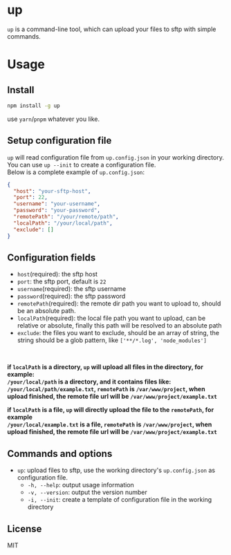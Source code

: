 # up
`up` is a command-line tool, which can upload your files to sftp with simple commands.

# Usage

## Install
```bash
npm install -g up
```
use `yarn`/`pnpm` whatever you like.

## Setup configuration file
`up` will read configuration file from `up.config.json` in your working directory.<br> 
You can use `up --init` to create a configuration file.<br>
Below is a complete example of `up.config.json`:
```json
{
  "host": "your-sftp-host",
  "port": 22,
  "username": "your-username",
  "password": "your-password",
  "remotePath": "/your/remote/path",
  "localPath": "/your/local/path",
  "exclude": []
}
```

## Configuration fields
- `host`(required): the sftp host
- `port`: the sftp port, default is `22`
- `username`(required): the sftp username
- `password`(required): the sftp password
- `remotePath`(required): the remote dir path you want to upload to, should be an absolute path.
- `localPath`(required): the local file path you want to upload, can be relative or absolute, finally this path will be resolved to an absolute path
- `exclude`: the files you want to exclude, should be an array of string, the string should be a glob pattern, like `['**/*.log', 'node_modules']`
<br>

**if `localPath` is a directory, `up` will upload all files in the directory, for example:**
<br>
**`/your/local/path` is a directory, and it contains files like: `/your/local/path/example.txt`, `remotePath` is `/var/www/project`, when upload finished, the remote file url will be `/var/www/project/example.txt`**
<br>

**if `localPath` is a file, `up` will directly upload the file to the `remotePath`, for example**
<br>
**`/your/local/example.txt` is a file, `remotePath` is `/var/www/project`, when upload finished, the remote file url will be `/var/www/project/example.txt`**

## Commands and options
- `up`: upload files to sftp, use the working directory's `up.config.json` as configuration file.
  - `-h, --help`: output usage information
  - `-v, --version`: output the version number
  - `-i, --init`: create a template of configuration file in the working directory

## License
MIT

